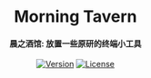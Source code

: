 <div align="center">

<h1 align="center">Morning Tavern</h1>
<h4 align="center">晨之酒馆: 放置一些原研的终端小工具</h4>

[![Version](https://img.shields.io/badge/Version-1.0.0-207F4C)](https://github.com/waitspring/morning-tavern)
[![License](https://img.shields.io/badge/License-Apache%202.0-373834)](https://github.com/waitspring/morning-tavern/blob/master/license)

</div>
